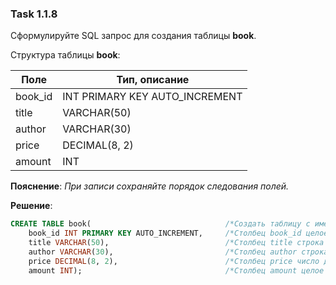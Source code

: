### Task 1.1.8
Сформулируйте SQL запрос для создания таблицы **book**.

Структура таблицы **book**:

| Поле  | Тип, описание                |
|-------|------------------------------|
|book_id|INT PRIMARY KEY AUTO_INCREMENT|
|title  |VARCHAR(50)                   |
|author |VARCHAR(30)                   |
|price  |DECIMAL(8, 2)                 |
|amount |INT                           |

**Пояснение**: *При записи сохраняйте порядок следования полей.*

**Решение**:
```sql 
CREATE TABLE book(                              /*Создать таблицу с именем book*/
    book_id INT PRIMARY KEY AUTO_INCREMENT,     /*Столбец book_id целое число атоматическое заполнение*/
    title VARCHAR(50),                          /*Столбец title строка до 50 символов*/
    author VARCHAR(30),                         /*Столбец author строка до 30 символов*/
    price DECIMAL(8, 2),                        /*Столбец price число до 8 символов 2 из них дробь*/
    amount INT);                                /*Столбец amount целое число*/
```
